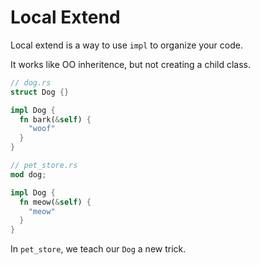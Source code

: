 # Local Extend

Local extend is a way to use `impl` to organize your code.

It works like OO inheritence, but not creating a child class.

```rs
// dog.rs
struct Dog {}

impl Dog {
  fn bark(&self) {
    "woof"
  }
}

// pet_store.rs
mod dog;

impl Dog {
  fn meow(&self) {
    "meow"
  }
}
```

In `pet_store`, we teach our `Dog` a new trick.
